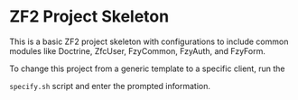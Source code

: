 ZF2 Project Skeleton
========
This is a basic ZF2 project skeleton with configurations to include common modules like Doctrine, ZfcUser, FzyCommon, FzyAuth, and FzyForm.

To change this project from a generic template to a specific client, run the

`specify.sh` script and enter the prompted information.

